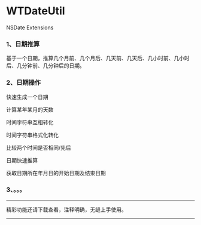 # WTDateUtil
NSDate Extensions

### 1、日期推算
基于一个日期，推算几个月前、几个月后、几天前、几天后、几小时前、几小时后、几分钟前、几分钟后的日期。

### 2、日期操作
快速生成一个日期

计算某年某月的天数

时间字符串互相转化

时间字符串格式化转化

比较两个时间是否相同/先后

日期快速推算

获取日期所在年月日的开始日期及结束日期

### 3、。。。

******
精彩功能还请下载查看，注释明确，无缝上手使用。
******

